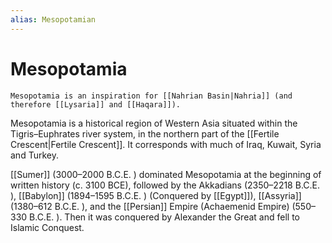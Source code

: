 ```yaml
---
alias: Mesopotamian
---
```


# Mesopotamia
```ad-important
Mesopotamia is an inspiration for [[Nahrian Basin|Nahria]] (and therefore [[Lysaria]] and [[Haqara]]). 
```

Mesopotamia is a historical region of Western Asia situated within the Tigris–Euphrates river system, in the northern part of the [[Fertile Crescent|Fertile Crescent]]. It corresponds with much of Iraq, Kuwait, Syria and Turkey. 

[[Sumer]] (3000–2000 B.C.E. ) dominated Mesopotamia at the beginning of written history (c. 3100 BCE), followed by the Akkadians (2350–2218 B.C.E. ), [[Babylon]] (1894–1595 B.C.E. ) (Conquered by [[Egypt]]), [[Assyria]] (1380–612 B.C.E. ), and the [[Persian]] Empire (Achaemenid Empire) (550–330 B.C.E. ). Then it was conquered by Alexander the Great and fell to Islamic Conquest. 
